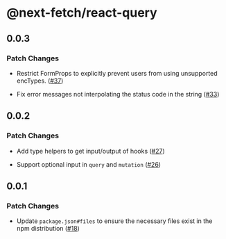# @next-fetch/react-query

## 0.0.3

### Patch Changes

- Restrict FormProps to explicitly prevent users from using unsupported encTypes. ([#37](https://github.com/vercel-labs/next-fetch/pull/37))

* Fix error messages not interpolating the status code in the string ([#33](https://github.com/vercel-labs/next-fetch/pull/33))

## 0.0.2

### Patch Changes

- Add type helpers to get input/output of hooks ([#27](https://github.com/vercel-labs/next-fetch/pull/27))

* Support optional input in `query` and `mutation` ([#26](https://github.com/vercel-labs/next-fetch/pull/26))

## 0.0.1

### Patch Changes

- Update `package.json#files` to ensure the necessary files exist in the npm distribution ([#18](https://github.com/vercel-labs/next-fetch/pull/18))
